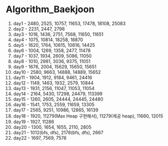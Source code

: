 # Algorithm_Baekjoon
1. day1 - 2480, 2525, 10757, 11653, 17478, 18108, 25083
2. day2 - 2231, 2447, 2798
3. day3 - 1018, 1436, 2751, 7568, 11650, 11651
4. day4 - 1075, 10814, 18258, 18870
5. day5 - 1620, 1764, 10815, 10816, 14425
6. day6 - 1004, 1269, 1358, 2477, 11478
7. day7 - 1037, 1934, 2609, 5086, 11050
8. day8 - 1010, 2981, 3036, 9375, 11051
9. day9 - 1676, 2004, 15629, 15650, 15651
10. day10 - 2580, 9663, 14888, 14889, 15652
11. day11 - 1904, 1912, 9184, 9461, 24416
12. day12 - 1149, 1463, 1932, 2579, 10844
13. day13 - 1931, 2156, 11047, 11053, 11054
14. day14 - 2164, 5430, 17298, 24479, 113399
15. day15 - 1260, 2605, 24444, 24445, 24480
16. day16 - 1541, 1753, 2559, 11659, 13305
17. day17 - 2565, 9251, 10986, 12865, 16139
18. day18 - 1920, 11279(Max Heap 구현해서), 11279(제공 heap), 11660, 12015
19. day19 - 1927, 11286
20. day20 - 1300, 1654, 1655, 2110, 2805
21. day21 - 1012(bfs, dfs), 2178(bfs, dfs), 2667
22. day22 - 1697, 7569, 7576
